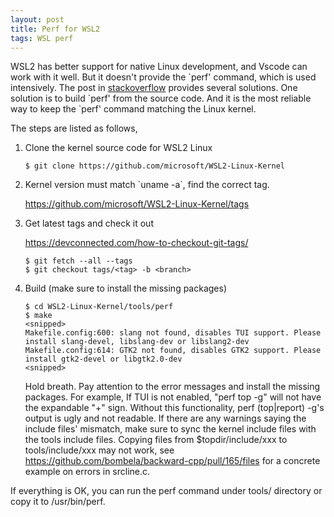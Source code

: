 ```yaml
---
layout: post
title: Perf for WSL2
tags: WSL perf
---
```


WSL2 has better support for native Linux development, and Vscode can work with it well. But it doesn't provide the \`perf' command, which is used intensively. The post in [stackoverflow](https://stackoverflow.com/questions/60237123/is-there-any-method-to-run-perf-under-wsl) provides several solutions. One solution is to build \`perf' from the source code. And it is the most reliable way to keep the \`perf' command matching the Linux kernel.

The steps are listed as follows,

1.  Clone the kernel source code for WSL2 Linux
    
    ```
    $ git clone https://github.com/microsoft/WSL2-Linux-Kernel
    ```

2.  Kernel version must match \`uname -a\`, find the correct tag.
    
    <https://github.com/microsoft/WSL2-Linux-Kernel/tags>

3.  Get latest tags and check it out
    
    <https://devconnected.com/how-to-checkout-git-tags/>
    
    ```
    $ git fetch --all --tags
    $ git checkout tags/<tag> -b <branch>
    ```

4.  Build (make sure to install the missing packages)
    
    ```
    $ cd WSL2-Linux-Kernel/tools/perf
    $ make
    <snipped>
    Makefile.config:600: slang not found, disables TUI support. Please install slang-devel, libslang-dev or libslang2-dev
    Makefile.config:614: GTK2 not found, disables GTK2 support. Please install gtk2-devel or libgtk2.0-dev
    <snipped>
    ```

    Hold breath. Pay attention to the error messages and install the missing packages. For example, If TUI is not enabled, "perf top -g" will not have the expandable "+" sign. Without this functionality, perf (top\|report) -g's output is ugly and not readable. If there are any warnings saying the include files' mismatch, make sure to sync the kernel include files with the tools include files. Copying files from $topdir/include/xxx to tools/include/xxx may not work, see <https://github.com/bombela/backward-cpp/pull/165/files> for a concrete example on errors in srcline.c.

If everything is OK, you can run the perf command under tools/ directory or copy it to /usr/bin/perf.
